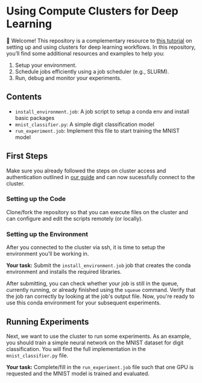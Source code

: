 # Using Compute Clusters for Deep Learning

👋 Welcome! This repository is a complementary resource to [this tutorial](https://jonaruthardt.github.io/docs/cluster_tutorial/) on setting up and using clusters for deep learning workflows. In this repository, you’ll find some additional resources and examples to help you:

1. Setup your environment.
2. Schedule jobs efficiently using a job scheduler (e.g., SLURM).
3. Run, debug and monitor your experiments.

## Contents
- `install_environment.job`: A job script to setup a conda env and install basic packages
- `mnist_classifier.py`: A simple digit classification model
- `run_experiment.job`: Implement this file to start training the MNIST model

## First Steps
Make sure you already followed the steps on cluster access and authentication outlined in [our guide](https://jonaruthardt.github.io/docs/cluster_tutorial/) and can now sucessfully connect to the cluster.

### Setting up the Code
Clone/fork the repository so that you can execute files on the cluster and can configure and edit the scripts remotely (or locally).

### Setting up the Environment

After you connected to the cluster via ssh, it is time to setup the environment you'll be working in. 

**Your task:** Submit the `install_environment.job` job that creates the conda environment and installs the required libraries. 

After submitting, you can check whether your job is still in the queue, currently running, or already finished using the `squeue` command.
Verify that the job ran correctly by looking at the job's output file. Now, you're ready to use this conda environment for your subsequent experiments. 

## Running Experiments
Next, we want to use the cluster to run some experiments. As an example, you should train a simple neural network on the MNIST dataset for digit classification. You will find the full implementation in the `mnist_classifier.py` file.

**Your task:** Complete/fill in the `run_experiment.job` file such that one GPU is requested and the MNIST model is trained and evaluated. 